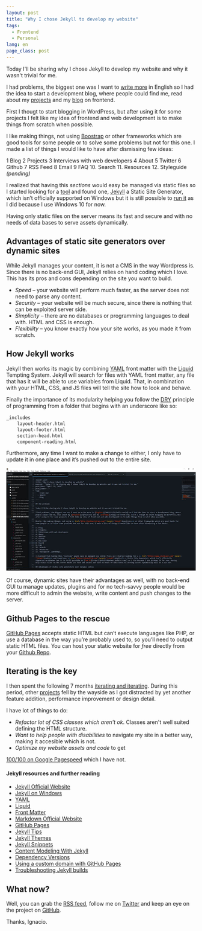 ```yaml
---
layout: post
title: "Why I chose Jekyll to develop my website"
tags:
  - Frontend
  - Personal
lang: en
page_class: post
---
```


Today I'll be sharing why I chose Jekyll to develop my website and why it wasn't trivial for me.

I had problems, the biggest one was I want to <a class="link link--special" href="/2015/11/25/hello-world">write more</a> in English so I had the idea to start a development blog, where people could find me, read about my <a class="link link--special" href="/projects">projects</a> and my <a class="link link--special" href="/blog">blog</a> on frontend.

First I thougt to start blogging in WordPress, but after using it for some projects I felt like my idea of frontend and web development is to make things from scratch when possible.

I like making things, not using <a class="link link--special" href="http://getbootstrap.com/">Boostrap</a> or other frameworks which are good tools for some people or to solve some problems but not for this one. I made a list of things I would like to have after dismissing few ideas:

1 Blog
2 Projects
3 Interviews with web developers
4 About
5 Twitter
6 Github
7 RSS Feed
8 Email
9 FAQ
10. Search
11. Resources
12. Styleguide _(pending)_

I realized that having this _sections_ would easy be managed via static files so I started looking for a <a class="link link--special" href="https://www.staticgen.com">tool</a> and found one, <a class="link link--special" href="https://jekyllrb.com">Jekyll</a> a Static Site Generator, which isn’t officially supported on Windows but it is still possible to <a class="link link--special" href="http://jekyll-windows.juthilo.com/">run it</a> as I did because I use Windows 10 for now.

Having only static files on the server means its fast and secure and with no needs of data bases to serve assets dynamically.

## Advantages of static site generators over dynamic sites

While Jekyll manages your content, it is not a CMS in the way Wordpress is. Since there is no back-end GUI, Jekyll relies on hand coding which I love. This has its pros and cons depending on the site you want to build.

- _Speed_ – your website will perform much faster, as the server does not need to parse any content.
- _Security_ – your website will be much secure, since there is nothing that can be exploited server side.
- _Simplicity_ – there are no databases or programming languages to deal with. HTML and CSS is enough.
- _Flexibility_ – you know exactly how your site works, as you made it from scratch.

## How Jekyll works

Jekyll then works its magic by combining <a class="link link--special" href="http://yaml.org">YAML</a> front matter with the <a class="link link--special" href="https://shopify.github.io/liquid">Liquid</a> Tempting System. Jekyll will search for files with YAML front matter, any file that has it will be able to use variables from Liquid. That, in combination with your HTML, CSS, and JS files will tell the site how to look and behave.

Finally the importance of its modularity helping you follow the <a class="link link--special" href="https://en.wikipedia.org/wiki/Don%27t_repeat_yourself">DRY</a> principle of programming from a folder that begins with an underscore like so:

    _includes
    	layout-header.html
    	layout-footer.html
    	section-head.html
    	component-reading.html

Furthermore, any time I want to make a change to either, I only have to update it in one place and it’s pushed out to the entire site.

<a class="link link--special" href="/assets/images/post-sublimetext-2--fullscreen.jpg">
	<img src="/assets/images/post-sublimetext-2.jpg" alt="Sublime Text Editor">
</a>

Of course, dynamic sites have their advantages as well, with no back-end GUI tu manage updates, plugins and for no tech-savvy people would be more difficult to admin the website, write content and push changes to the server.

## Github Pages to the rescue

<a class="link link--special" href="https://pages.github.com">GitHub Pages</a> accepts static HTML but can’t execute languages like PHP, or use a database in the way you’re probably used to, so you’ll need to output static HTML files. You can host your static website for _free_ directly from your <a class="link link--special" href="{{ site.github }}/ignaciodenuevo.github.io">Github Repo</a>.

## Iterating is the key

I then spent the following 7 months <a class="link link--special" href="{{ site.github }}/ignaciodenuevo.github.io/commits">iterating and iterating</a>. During this period, other <a class="link link--special" href="/projects/">projects</a> fell by the wayside as I got distracted by yet another feature addition, performance improvement or design detail.

I have lot of things to do:

- _Refactor lot of CSS classes which aren't ok_. Classes aren't well suited defining the HTML structure.
- _Want to help people with disabilities_ to navigate my site in a better way, making it accesible which is not.
- _Optimize my website assets and code_ to get

<a class="link link--special" href="https://developers.google.com/speed/pagespeed/insights/?url=http%3A%2F%2Fignaciodenuevo.com&tab=desktop">100/100 on Google Pagespeed</a> which I have not.

<div>
    <h4>Jekyll resources and further reading</h4>
    <ul>
        <li><a class="link link--special" href="http://jekyllrb.com">Jekyll Official Website</a></li>
        <li><a class="link link--special" href="http://jekyll-windows.juthilo.com">Jekyll on Windows</a></li>
        <li><a class="link link--special" href="http://yaml.org">YAML</a></li>
        <li><a class="link link--special" href="https://shopify.github.io/liquid">Liquid</a></li>
        <li><a class="link link--special" href="https://docs.cloudcannon.com/editing/front-matter">Front Matter</a></li>
        <li><a class="link link--special" href="http://daringfireball.net/projects/markdown">Markdown Official Website</a></li>
        <li><a class="link link--special" href="https://pages.github.com">GitHub Pages</a></li>
        <li><a class="link link--special" href="http://jekyll.tips">Jekyll Tips</a></li>
        <li><a class="link link--special" href="http://jekyllthemes.org">Jekyll Themes</a></li>
        <li><a class="link link--special" href="http://jekyllsnippets.com/">Jekyll Snippets</a></li>
        <li><a class="link link--special" href="https://www.smashingmagazine.com/2016/02/content-modeling-with-jekyll">Content Modeling With Jekyll</a></li>
        <li><a class="link link--special" href="https://pages.github.com/versions">Dependency Versions</a></li>
        <li><a class="link link--special" href="https://help.github.com/articles/using-a-custom-domain-with-github-pages">Using a custom domain with GitHub Pages</a></li>
        <li><a class="link link--special" href="https://help.github.com/articles/troubleshooting-jekyll-builds">Troubleshooting Jekyll builds</a></li>
    </ul>
</div>

## What now?

Well, you can grab the <a class="link link--special" href="/feed.xml">RSS feed</a>, follow me on <a class="link link--special" href="{{ site.twitter }}">Twitter</a> and keep an eye on the project on <a class="link link--special" href="{{ site.github }}/ignaciodenuevo.github.io">GitHub</a>.

Thanks, Ignacio.
